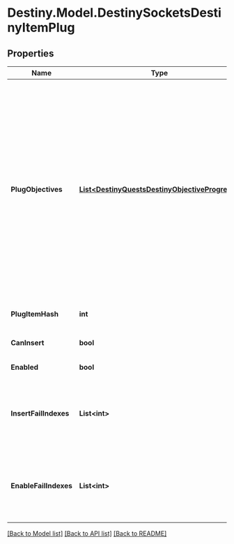 # Destiny.Model.DestinySocketsDestinyItemPlug

## Properties

Name | Type | Description | Notes
------------ | ------------- | ------------- | -------------
**PlugObjectives** | [**List&lt;DestinyQuestsDestinyObjectiveProgress&gt;**](DestinyQuestsDestinyObjectiveProgress.md) | Sometimes, Plugs may have objectives: these are often used for flavor and display purposes, but they can be used for any arbitrary purpose (both fortunately and unfortunately). Recently (with Season 2) they were expanded in use to be used as the \&quot;gating\&quot; for whether the plug can be inserted at all. For instance, a Plug might be tracking the number of PVP kills you have made. It will use the parent item&#39;s data about that tracking status to determine what to show, and will generally show it using the DestinyObjectiveDefinition&#39;s progressDescription property. Refer to the plug&#39;s itemHash and objective property for more information if you would like to display even more data. | [optional] 
**PlugItemHash** | **int** | The hash identifier of the DestinyInventoryItemDefinition that represents this plug. | [optional] 
**CanInsert** | **bool** | If true, this plug has met all of its insertion requirements. Big if true. | [optional] 
**Enabled** | **bool** | If true, this plug will provide its benefits while inserted. | [optional] 
**InsertFailIndexes** | **List&lt;int&gt;** | If the plug cannot be inserted for some reason, this will have the indexes into the plug item definition&#39;s plug.insertionRules property, so you can show the reasons why it can&#39;t be inserted.  This list will be empty if the plug can be inserted. | [optional] 
**EnableFailIndexes** | **List&lt;int&gt;** | If a plug is not enabled, this will be populated with indexes into the plug item definition&#39;s plug.enabledRules property, so that you can show the reasons why it is not enabled.  This list will be empty if the plug is enabled. | [optional] 

[[Back to Model list]](../README.md#documentation-for-models) [[Back to API list]](../README.md#documentation-for-api-endpoints) [[Back to README]](../README.md)

